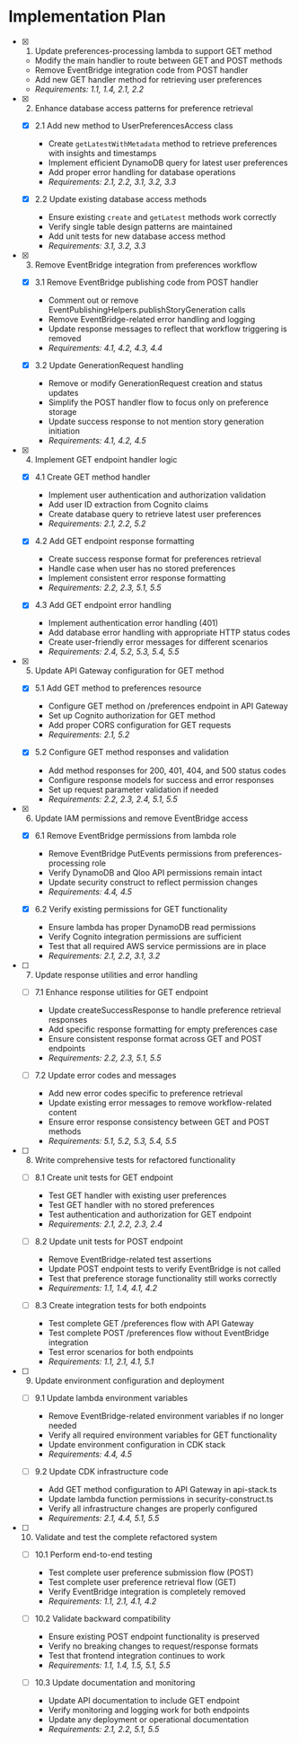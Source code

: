 # Implementation Plan

- [x] 1. Update preferences-processing lambda to support GET method

  - Modify the main handler to route between GET and POST methods
  - Remove EventBridge integration code from POST handler
  - Add new GET handler method for retrieving user preferences
  - _Requirements: 1.1, 1.4, 2.1, 2.2_

- [x] 2. Enhance database access patterns for preference retrieval

  - [x] 2.1 Add new method to UserPreferencesAccess class

    - Create `getLatestWithMetadata` method to retrieve preferences with insights and timestamps
    - Implement efficient DynamoDB query for latest user preferences
    - Add proper error handling for database operations
    - _Requirements: 2.1, 2.2, 3.1, 3.2, 3.3_

  - [x] 2.2 Update existing database access methods

    - Ensure existing `create` and `getLatest` methods work correctly
    - Verify single table design patterns are maintained
    - Add unit tests for new database access method
    - _Requirements: 3.1, 3.2, 3.3_

- [x] 3. Remove EventBridge integration from preferences workflow

  - [x] 3.1 Remove EventBridge publishing code from POST handler

    - Comment out or remove EventPublishingHelpers.publishStoryGeneration calls
    - Remove EventBridge-related error handling and logging
    - Update response messages to reflect that workflow triggering is removed
    - _Requirements: 4.1, 4.2, 4.3, 4.4_

  - [x] 3.2 Update GenerationRequest handling

    - Remove or modify GenerationRequest creation and status updates
    - Simplify the POST handler flow to focus only on preference storage
    - Update success response to not mention story generation initiation
    - _Requirements: 4.1, 4.2, 4.5_

- [x] 4. Implement GET endpoint handler logic

  - [x] 4.1 Create GET method handler

    - Implement user authentication and authorization validation
    - Add user ID extraction from Cognito claims
    - Create database query to retrieve latest user preferences
    - _Requirements: 2.1, 2.2, 5.2_

  - [x] 4.2 Add GET endpoint response formatting

    - Create success response format for preferences retrieval
    - Handle case when user has no stored preferences
    - Implement consistent error response formatting
    - _Requirements: 2.2, 2.3, 5.1, 5.5_

  - [x] 4.3 Add GET endpoint error handling

    - Implement authentication error handling (401)
    - Add database error handling with appropriate HTTP status codes
    - Create user-friendly error messages for different scenarios
    - _Requirements: 2.4, 5.2, 5.3, 5.4, 5.5_

- [x] 5. Update API Gateway configuration for GET method

  - [x] 5.1 Add GET method to preferences resource

    - Configure GET method on /preferences endpoint in API Gateway
    - Set up Cognito authorization for GET method
    - Add proper CORS configuration for GET requests
    - _Requirements: 2.1, 5.2_

  - [x] 5.2 Configure GET method responses and validation

    - Add method responses for 200, 401, 404, and 500 status codes
    - Configure response models for success and error responses
    - Set up request parameter validation if needed
    - _Requirements: 2.2, 2.3, 2.4, 5.1, 5.5_

- [x] 6. Update IAM permissions and remove EventBridge access

  - [x] 6.1 Remove EventBridge permissions from lambda role

    - Remove EventBridge PutEvents permissions from preferences-processing role
    - Verify DynamoDB and Qloo API permissions remain intact
    - Update security construct to reflect permission changes
    - _Requirements: 4.4, 4.5_

  - [x] 6.2 Verify existing permissions for GET functionality

    - Ensure lambda has proper DynamoDB read permissions
    - Verify Cognito integration permissions are sufficient
    - Test that all required AWS service permissions are in place
    - _Requirements: 2.1, 2.2, 3.1, 3.2_

- [ ] 7. Update response utilities and error handling

  - [ ] 7.1 Enhance response utilities for GET endpoint

    - Update createSuccessResponse to handle preference retrieval responses
    - Add specific response formatting for empty preferences case
    - Ensure consistent response format across GET and POST endpoints
    - _Requirements: 2.2, 2.3, 5.1, 5.5_

  - [ ] 7.2 Update error codes and messages

    - Add new error codes specific to preference retrieval
    - Update existing error messages to remove workflow-related content
    - Ensure error response consistency between GET and POST methods
    - _Requirements: 5.1, 5.2, 5.3, 5.4, 5.5_

- [ ] 8. Write comprehensive tests for refactored functionality

  - [ ] 8.1 Create unit tests for GET endpoint

    - Test GET handler with existing user preferences
    - Test GET handler with no stored preferences
    - Test authentication and authorization for GET endpoint
    - _Requirements: 2.1, 2.2, 2.3, 2.4_

  - [ ] 8.2 Update unit tests for POST endpoint

    - Remove EventBridge-related test assertions
    - Update POST endpoint tests to verify EventBridge is not called
    - Test that preference storage functionality still works correctly
    - _Requirements: 1.1, 1.4, 4.1, 4.2_

  - [ ] 8.3 Create integration tests for both endpoints

    - Test complete GET /preferences flow with API Gateway
    - Test complete POST /preferences flow without EventBridge integration
    - Test error scenarios for both endpoints
    - _Requirements: 1.1, 2.1, 4.1, 5.1_

- [ ] 9. Update environment configuration and deployment

  - [ ] 9.1 Update lambda environment variables

    - Remove EventBridge-related environment variables if no longer needed
    - Verify all required environment variables for GET functionality
    - Update environment configuration in CDK stack
    - _Requirements: 4.4, 4.5_

  - [ ] 9.2 Update CDK infrastructure code

    - Add GET method configuration to API Gateway in api-stack.ts
    - Update lambda function permissions in security-construct.ts
    - Verify all infrastructure changes are properly configured
    - _Requirements: 2.1, 4.4, 5.1, 5.5_

- [ ] 10. Validate and test the complete refactored system

  - [ ] 10.1 Perform end-to-end testing

    - Test complete user preference submission flow (POST)
    - Test complete user preference retrieval flow (GET)
    - Verify EventBridge integration is completely removed
    - _Requirements: 1.1, 2.1, 4.1, 4.2_

  - [ ] 10.2 Validate backward compatibility

    - Ensure existing POST endpoint functionality is preserved
    - Verify no breaking changes to request/response formats
    - Test that frontend integration continues to work
    - _Requirements: 1.1, 1.4, 1.5, 5.1, 5.5_

  - [ ] 10.3 Update documentation and monitoring

    - Update API documentation to include GET endpoint
    - Verify monitoring and logging work for both endpoints
    - Update any deployment or operational documentation
    - _Requirements: 2.1, 2.2, 5.1, 5.5_
